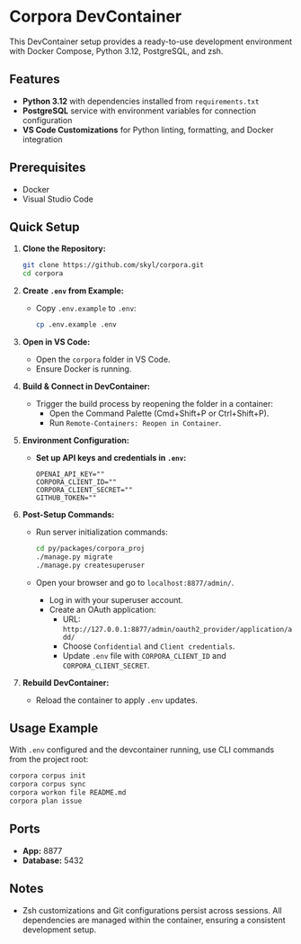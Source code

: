 # Corpora DevContainer

This DevContainer setup provides a ready-to-use development environment with Docker Compose, Python 3.12, PostgreSQL, and zsh.

## Features
- **Python 3.12** with dependencies installed from `requirements.txt`
- **PostgreSQL** service with environment variables for connection configuration
- **VS Code Customizations** for Python linting, formatting, and Docker integration

## Prerequisites
- Docker
- Visual Studio Code

## Quick Setup
1. **Clone the Repository:**

   ```bash
   git clone https://github.com/skyl/corpora.git
   cd corpora
   ```

2. **Create `.env` from Example:**
   - Copy `.env.example` to `.env`:
     
     ```bash
     cp .env.example .env
     ```

3. **Open in VS Code:**
   - Open the `corpora` folder in VS Code.
   - Ensure Docker is running.

4. **Build & Connect in DevContainer:**
   - Trigger the build process by reopening the folder in a container:
     - Open the Command Palette (Cmd+Shift+P or Ctrl+Shift+P).
     - Run `Remote-Containers: Reopen in Container`.

5. **Environment Configuration:**
   - **Set up API keys and credentials in `.env`:**
     
     ```
     OPENAI_API_KEY=""
     CORPORA_CLIENT_ID=""
     CORPORA_CLIENT_SECRET=""
     GITHUB_TOKEN=""
     ```

6. **Post-Setup Commands:**
   - Run server initialization commands:

     ```bash
     cd py/packages/corpora_proj
     ./manage.py migrate
     ./manage.py createsuperuser
     ```
   - Open your browser and go to `localhost:8877/admin/`.
     - Log in with your superuser account.
     - Create an OAuth application:
       - URL: `http://127.0.0.1:8877/admin/oauth2_provider/application/add/`
       - Choose `Confidential` and `Client credentials`.
       - Update `.env` file with `CORPORA_CLIENT_ID` and `CORPORA_CLIENT_SECRET`.

7. **Rebuild DevContainer:**
   - Reload the container to apply `.env` updates.

## Usage Example

With `.env` configured and the devcontainer running, use CLI commands from the project root:

```bash
corpora corpus init
corpora corpus sync
corpora workon file README.md
corpora plan issue
```

## Ports
- **App:** 8877
- **Database:** 5432

## Notes
- Zsh customizations and Git configurations persist across sessions. All dependencies are managed within the container, ensuring a consistent development setup.
